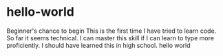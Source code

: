 # hello-world
Beginner's chance to begin
This is the first time I have tried to learn code. So far it seems technical. I can master this skill if I can learn to type more proficiently. I should have learned this in high school.
  hello world
